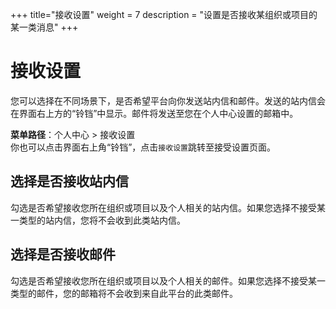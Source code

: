 +++
title="接收设置"
weight = 7
description = "设置是否接收某组织或项目的某一类消息"
+++

# 接收设置

您可以选择在不同场景下，是否希望平台向你发送站内信和邮件。发送的站内信会在界面右上方的“铃铛”中显示。邮件将发送至您在个人中心设置的邮箱中。

**菜单路径**：个人中心 > 接收设置  
你也可以点击界面右上角“铃铛”，点击`接收设置`跳转至接受设置页面。

## 选择是否接收站内信

勾选是否希望接收您所在组织或项目以及个人相关的站内信。如果您选择不接受某一类型的站内信，您将不会收到此类站内信。

## 选择是否接收邮件

勾选是否希望接收您所在组织或项目以及个人相关的邮件。如果您选择不接受某一类型的邮件，您的邮箱将不会收到来自此平台的此类邮件。
